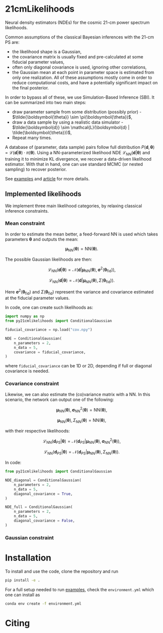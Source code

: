 <script type="text/x-mathjax-config">
    MathJax.Hub.Config({
        extensions: ["tex2jax.js", "AMSmath.js"],
        jax: ["input/TeX", "output/HTML-CSS"],
        tex2jax: {
            inlineMath: [ ['$','$'], ["\\(","\\)"] ],
            displayMath: [ ['$$','$$'], ["\[","\]"] ],
            processEscapes: true
        },
    });
</script>
<script type="text/javascript" src="http://cdn.mathjax.org/mathjax/latest/MathJax.js?config=TeX-AMS-MML_HTMLorMML">
</script>

# 21cmLikelihoods

Neural density estimators (NDEs) for the cosmic 21-cm power spectrum likelihoods.

Common assumptions of the classical Bayesian inferences with the 21-cm PS are:
- the likelihood shape is a Gaussian,
- the covariance matrix is usually fixed and pre-calculated at some fiducial parameter values,
- often only diagonal covariance is used, ignoring other correlations,
- the Gaussian mean at each point in parameter space is estimated from only one realization.
All of these assumptions mostly come in order to reduce computational costs,
and have a potentially significant impact on the final posterior.

In order to bypass all of these, we use Simulation-Based Inference (SBI).
It can be summarized into two main steps:
- draw parameter sample from some distribution (possibly prior) - $\tilde{\boldsymbol{\theta}} \sim \pi(\boldsymbol{\theta})$,
- draw a data sample by using a realistic data simulator - $\tilde{\boldsymbol{d}} \sim \mathcal{L}(\boldsymbol{d} | \tilde{\boldsymbol{\theta}})$,
- Repeat many times.

A database of (parameter, data sample) pairs follow full distribution 
$P(\boldsymbol{d}, \boldsymbol{\theta}) = \mathcal{L}(\boldsymbol{d} | \boldsymbol{\theta}) \cdot \pi(\boldsymbol{\theta})$.
Using a NN-parameterized likelihood NDE $\mathcal{L}_{\text{NN}}(\boldsymbol{d} | \boldsymbol{\theta})$ and training it to
minimize KL divergence, we recover a data-driven likelihood estimator.
With that in hand, one can use standard MCMC (or nested sampling) to recover posterior.

See [examples](https://github.com/dprelogo/21cmLikelihoods/tree/main/examples) and [article](https://arxiv.org/) for more details.

## Implemented likelihoods
We implement three main likelihood categories, by relaxing classical inference constraints.

### Mean constraint
In order to estimate the mean better, a feed-forward NN is used which takes parameters $\boldsymbol{\theta}$ and outputs the mean:

$$\boldsymbol{\mu}_{\text{NN}}(\boldsymbol{\theta}) = \text{NN}(\boldsymbol{\theta}) .$$

The possible Gaussian likelihoods are then:

$$\mathcal{L}_{\text{NN}}(\boldsymbol{d} | \boldsymbol{\theta}) = \mathcal{N}(\boldsymbol{d}| \boldsymbol{\mu}_{\text{NN}}(\boldsymbol{\theta}), \boldsymbol{\sigma}^2(\boldsymbol{\theta}_{\text{fid}})) ,$$


$$\mathcal{L}_{\text{NN}}(\boldsymbol{d} | \boldsymbol{\theta}) = \mathcal{N}(\boldsymbol{d}| \boldsymbol{\mu}_{\text{NN}}(\boldsymbol{\theta}), \Sigma(\boldsymbol{\theta}_{\text{fid}})) .$$

Here $\boldsymbol{\sigma}^2(\boldsymbol{\theta}_{\text{fid}})$ and $\Sigma(\boldsymbol{\theta}_{\text{fid}})$ represent the variance and covariance estimated at the fiducial parameter values.

In code, one can create such likelihoods as:
```python
import numpy as np
from py21cmlikelihoods import ConditionalGaussian

fiducial_covariance = np.load("cov.npy")

NDE = ConditionalGaussian(
    n_parameters = 2, 
    n_data = 5, 
    covariance = fiducial_covariance,
)
```
where `fiducial_covariance` can be 1D or 2D, depending if full or diagonal covariance is needed.
### Covariance constraint
Likewise, we can also estimate the (co)variance matrix with a NN. In this scenario, the network can output one of the following:

$$\boldsymbol{\mu}_{\text{NN}}(\boldsymbol{\theta}), \boldsymbol{\sigma}^2_{\text{NN}}(\boldsymbol{\theta}) = \text{NN}(\boldsymbol{\theta}) , $$

$$\boldsymbol{\mu}_{\text{NN}}(\boldsymbol{\theta}), \Sigma_{\text{NN}}(\boldsymbol{\theta}) = \text{NN}(\boldsymbol{\theta}) , $$

with their respective likelihoods:

$$\mathcal{L}_{\text{NN}}(\boldsymbol{d}_{PS} | \boldsymbol{\theta}) = \mathcal{N}(\boldsymbol{d}_{PS}| \boldsymbol{\mu}_{\text{NN}}(\boldsymbol{\theta}), \boldsymbol{\sigma}^2_{\text{NN}}(\boldsymbol{\theta})) ,$$

$$\mathcal{L}_{\text{NN}}(\boldsymbol{d}_{PS} | \boldsymbol{\theta}) = \mathcal{N}(\boldsymbol{d}_{PS}| \boldsymbol{\mu}_{\text{NN}}(\boldsymbol{\theta}), \Sigma_{\text{NN}}(\boldsymbol{\theta})) .$$

In code:
```python
from py21cmlikelihoods import ConditionalGaussian

NDE_diagonal = ConditionalGaussian(
    n_parameters = 2, 
    n_data = 5, 
    diagonal_covariance = True,
)

NDE_full = ConditionalGaussian(
    n_parameters = 2, 
    n_data = 5, 
    diagonal_covariance = False,
)
```
### Gaussian constraint


# Installation
To install and use the code, clone the repository and run
```bash
pip install -e .
```
For a full setup needed to run [examples](https://github.com/dprelogo/21cmLikelihoods/tree/main/examples),
check the `environment.yml` which one can install as
```bash
conda env create -f environment.yml
```

# Citing
